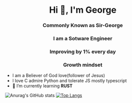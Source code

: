 <h1 align="center">Hi 👋, I'm George</h1>
<h3 align="center">Commonly Known as Sir-George</h3>
<h3 align="center">I am a Sotware Engineer</h3>
<h3 align="center">Improving by 1% every day</h3>
<h3 align="center">Growth mindset</h3>


- I am a Believer of God love(follower of Jesus)
- I love C admire Python and tolerate JS mostly typescript 
- 🌱 I’m currently learning **RUST**
<img src="https://github-readme-stats.vercel.app/api?username=sir-george2500&show_icons=true&theme=dracula" alt="Anurag's GitHub stats">

<picture>
<a href="https://github-readme-stats-two-eta-17.vercel.app">
  <img src="https://github-readme-stats.vercel.app/api/top-langs/?username=sir-george2500&layout=pie" alt="Top Langs">
</a>
</picture>

